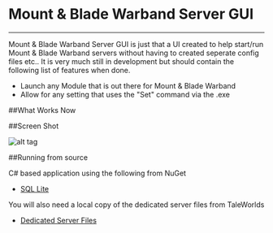 Mount & Blade Warband Server GUI
===
---
Mount & Blade Warband Server GUI is just that a UI created to help start/run Mount & Blade Warband servers without having to created seperate config files etc.. It is very much still in development but should contain the following list of features when done.

- Launch any Module that is out there for Mount & Blade Warband
- Allow for any setting that uses the "Set" command via the .exe

##What Works Now


##Screen Shot


![alt tag](http://n00bworks.com/img/MBServerGUI.PNG)



##Running from source

C# based application using the following from NuGet
- [SQL Lite](http://www.nuget.org/packages/system.data.sqlite)

You will also need a local copy of the dedicated server files from TaleWorlds
- [Dedicated Server Files](http://download2.taleworlds.com/mb_warband_dedicated_1158.zip)